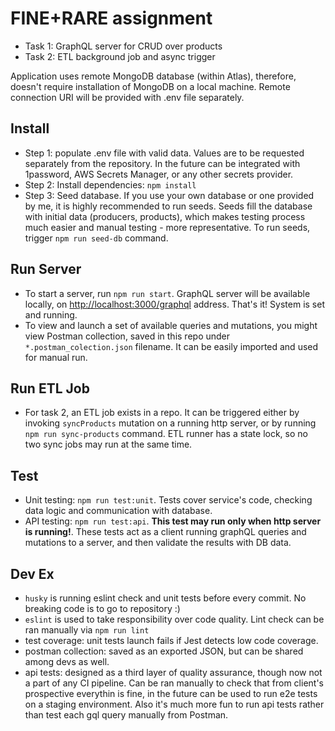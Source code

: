 # FINE+RARE assignment
* Task 1: GraphQL server for CRUD over products
* Task 2: ETL background job and async trigger

Application uses remote MongoDB database (within Atlas), therefore, doesn't require installation of MongoDB on a local machine. Remote connection URI will be provided with .env file separately.

## Install
- Step 1: populate .env file with valid data. Values are to be requested separately from the repository. In the future can be integrated with 1password, AWS Secrets Manager, or any other secrets provider.
- Step 2: Install dependencies: `npm install`
- Step 3: Seed database. If you use your own database or one provided by me, it is highly recommended to run seeds. Seeds fill the database with initial data (producers, products), which makes testing process much easier and manual testing - more representative. To run seeds, trigger `npm run seed-db` command. 

## Run Server
- To start a server, run `npm run start`. GraphQL server will be available locally, on [http://localhost:3000/graphql](http://localhost:3000/graphql) address. That's it! System is set and running. 
- To view and launch a set of available queries and mutations, you might view Postman collection, saved in this repo under `*.postman_colection.json` filename. It can be easily imported and used for manual run.

## Run ETL Job
- For task 2, an ETL job exists in a repo. It can be triggered either by invoking `syncProducts` mutation on a running http server, or by running `npm run sync-products` command. ETL runner has a state lock, so no two sync jobs may run at the same time.

## Test
- Unit testing: `npm run test:unit`. Tests cover service's code, checking data logic and communication with database.
- API testing: `npm run test:api`. **This test may run only when http server is running!**. These tests act as a client running graphQL queries and mutations to a server, and then validate the results with DB data.


## Dev Ex
- `husky` is running eslint check and unit tests before every commit. No breaking code is to go to repository :) 
- `eslint` is used to take responsibility over code quality. Lint check can be ran manually via `npm run lint`
- test coverage: unit tests launch fails if Jest detects low code coverage. 
- postman collection: saved as an exported JSON, but can be shared among devs as well.
- api tests: designed as a third layer of quality assurance, though now not a part of any CI pipeline. Can be ran manually to check that from client's prospective everythin is fine, in the future can be used to run e2e tests on a staging environment. Also it's much more fun to run api tests rather than test each gql query manually from Postman.
